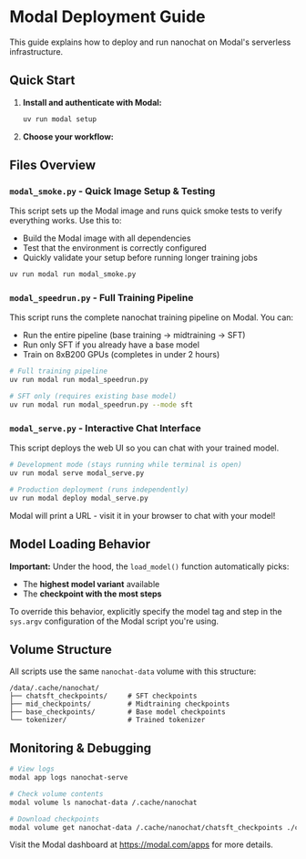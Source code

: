 # Modal Deployment Guide

This guide explains how to deploy and run nanochat on Modal's serverless infrastructure.

## Quick Start

1. **Install and authenticate with Modal:**
   ```bash
   uv run modal setup
   ```

2. **Choose your workflow:**

## Files Overview

### `modal_smoke.py` - Quick Image Setup & Testing

This script sets up the Modal image and runs quick smoke tests to verify everything works. Use this to:
- Build the Modal image with all dependencies
- Test that the environment is correctly configured
- Quickly validate your setup before running longer training jobs

```bash
uv run modal run modal_smoke.py
```

### `modal_speedrun.py` - Full Training Pipeline

This script runs the complete nanochat training pipeline on Modal. You can:
- Run the entire pipeline (base training → midtraining → SFT)
- Run only SFT if you already have a base model
- Train on 8xB200 GPUs (completes in under 2 hours)

```bash
# Full training pipeline
uv run modal run modal_speedrun.py

# SFT only (requires existing base model)
uv run modal run modal_speedrun.py --mode sft
```

### `modal_serve.py` - Interactive Chat Interface

This script deploys the web UI so you can chat with your trained model.

```bash
# Development mode (stays running while terminal is open)
uv run modal serve modal_serve.py

# Production deployment (runs independently)
uv run modal deploy modal_serve.py
```

Modal will print a URL - visit it in your browser to chat with your model!

## Model Loading Behavior

**Important:** Under the hood, the `load_model()` function automatically picks:
- The **highest model variant** available
- The **checkpoint with the most steps**

To override this behavior, explicitly specify the model tag and step in the `sys.argv` configuration of the Modal script you're using.

## Volume Structure

All scripts use the same `nanochat-data` volume with this structure:

```
/data/.cache/nanochat/
├── chatsft_checkpoints/     # SFT checkpoints
├── mid_checkpoints/         # Midtraining checkpoints
├── base_checkpoints/        # Base model checkpoints
└── tokenizer/               # Trained tokenizer
```

## Monitoring & Debugging

```bash
# View logs
modal app logs nanochat-serve

# Check volume contents
modal volume ls nanochat-data /.cache/nanochat

# Download checkpoints
modal volume get nanochat-data /.cache/nanochat/chatsft_checkpoints ./checkpoints
```

Visit the Modal dashboard at https://modal.com/apps for more details.
